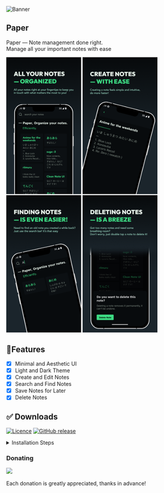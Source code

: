 ![Banner](https://user-images.githubusercontent.com/70282966/224508931-89716813-b737-4093-853c-c97bb8ef8c1a.svg)

## Paper
Paper — Note management done right.   
Manage all your important notes with ease
<p>
  <img src="assets/preview - 1.png" width="200"/>
  <img src="assets/preview - 2.png" width="200"/>
  <img src="assets/preview - 3.png" width="200"/>
  <img src="assets/preview - 4.png" width="200"/>
</p>

## 📝Features
- [x] Minimal and Aesthetic UI
- [x] Light and Dark Theme
- [x] Create and Edit Notes
- [x] Search and Find Notes
- [X] Save Notes for Later
- [x] Delete Notes

## ✅ Downloads
[![Licence](https://img.shields.io/github/license/dev-xero/done-app?style=for-the-badge&color=3DDC84)](./LICENSE) [![GitHub release](https://img.shields.io/github/downloads/dev-xero/paper-app/total?color=3DDC84&label=Downloads&logo=android&style=for-the-badge)](hhttps://github.com/dev-xero/paper-app/releases/tag/v1.0)

<details>
  <summary> Installation Steps </summary>
  
  1. [Download the app](https://github.com/dev-xero/paper-app/releases/tag/v1.0) by clicking the green button or this link.
  2. Locate the file and install, you might get a warning, that's because the app isn't from the playstore, but it's safe to install.
  3. After installing, you should be able to use the app.
</details>

### Donating
<a href="https://www.buymeacoffee.com/xeroKun"><img src="https://img.buymeacoffee.com/button-api/?text=Buy me a coffee&emoji=&slug=xeroKun&button_colour=3DDC84&font_colour=000000&font_family=Lato&outline_colour=000000&coffee_colour=ffffff" /></a>

Each donation is greatly appreciated, thanks in advance!
